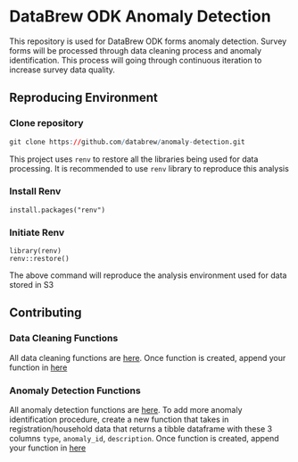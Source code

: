 # DataBrew ODK Anomaly Detection

This repository is used for DataBrew ODK forms anomaly detection. Survey forms will be processed through data cleaning process and anomaly identification. This process will going through continuous iteration to increase survey data quality.

## Reproducing Environment

### Clone repository

``` r
git clone https://github.com/databrew/anomaly-detection.git
```

This project uses `renv` to restore all the libraries being used for data processing. It is recommended to use `renv` library to reproduce this analysis

### Install Renv

    install.packages("renv")

### Initiate Renv

    library(renv)
    renv::restore()

The above command will reproduce the analysis environment used for data stored in S3

## Contributing

### Data Cleaning Functions
All data cleaning functions are [here]('R/cleaning_functions.R'). 
Once function is created, append your function in [here]('R/clean_survey_forms.R')

### Anomaly Detection Functions
All anomaly detection functions are [here]('R/anomaly_detection_function.R'). To add more anomaly identification procedure, create a new function that takes in registration/household data that returns a tibble dataframe with these 3 columns `type`, `anomaly_id`, `description`. 
Once function is created, append your function in [here]('R/run_anomaly_identification.R')
